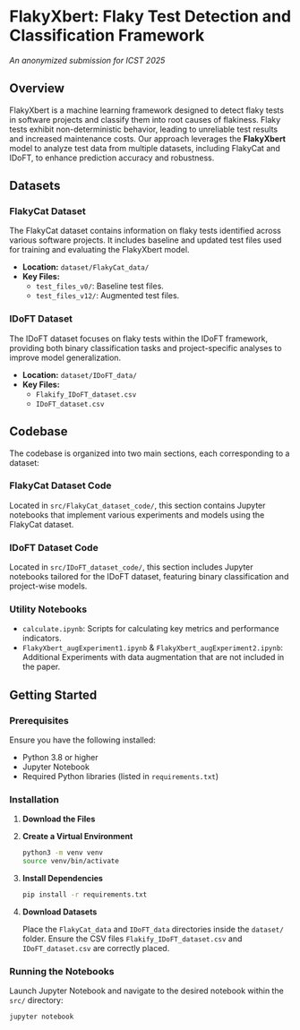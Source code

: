 # FlakyXbert: Flaky Test Detection and Classification Framework

*An anonymized submission for ICST 2025*

## Overview

FlakyXbert is a machine learning framework designed to detect flaky tests in software projects and classify them into root causes of flakiness. Flaky tests exhibit non-deterministic behavior, leading to unreliable test results and increased maintenance costs. Our approach leverages the **FlakyXbert** model to analyze test data from multiple datasets, including FlakyCat and IDoFT, to enhance prediction accuracy and robustness.

## Datasets

### FlakyCat Dataset
The FlakyCat dataset contains information on flaky tests identified across various software projects. It includes baseline and updated test files used for training and evaluating the FlakyXbert model.

- **Location:** `dataset/FlakyCat_data/`
- **Key Files:**
  - `test_files_v0/`: Baseline test files.
  - `test_files_v12/`: Augmented test files.

### IDoFT Dataset
The IDoFT dataset focuses on flaky tests within the IDoFT framework, providing both binary classification tasks and project-specific analyses to improve model generalization.

- **Location:** `dataset/IDoFT_data/`
- **Key Files:**
  - `Flakify_IDoFT_dataset.csv`
  - `IDoFT_dataset.csv`

## Codebase

The codebase is organized into two main sections, each corresponding to a dataset:

### FlakyCat Dataset Code
Located in `src/FlakyCat_dataset_code/`, this section contains Jupyter notebooks that implement various experiments and models using the FlakyCat dataset.

### IDoFT Dataset Code
Located in `src/IDoFT_dataset_code/`, this section includes Jupyter notebooks tailored for the IDoFT dataset, featuring binary classification and project-wise models.

### Utility Notebooks
- `calculate.ipynb`: Scripts for calculating key metrics and performance indicators.
- `FlakyXbert_augExperiment1.ipynb` & `FlakyXbert_augExperiment2.ipynb`: Additional Experiments with data augmentation that are not included in the paper.

## Getting Started

### Prerequisites

Ensure you have the following installed:
- Python 3.8 or higher
- Jupyter Notebook
- Required Python libraries (listed in `requirements.txt`)

### Installation

1. **Download the Files**


2. **Create a Virtual Environment**

    ```bash
    python3 -m venv venv
    source venv/bin/activate
    ```

3. **Install Dependencies**

    ```bash
    pip install -r requirements.txt
    ```

4. **Download Datasets**

    Place the `FlakyCat_data` and `IDoFT_data` directories inside the `dataset/` folder. Ensure the CSV files `Flakify_IDoFT_dataset.csv` and `IDoFT_dataset.csv` are correctly placed.

### Running the Notebooks

Launch Jupyter Notebook and navigate to the desired notebook within the `src/` directory:

```bash
jupyter notebook

